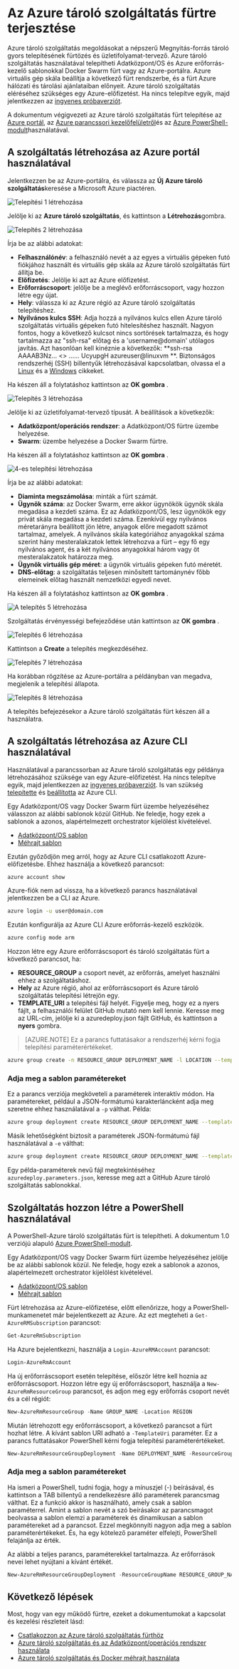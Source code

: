 <properties
   pageTitle="Az Azure tároló szolgáltatás fürt telepítése |} Microsoft Azure"
   description="Telepítse az Azure tároló szolgáltatás fürt az Azure-portálra, az Azure CLI vagy a PowerShell használatával."
   services="container-service"
   documentationCenter=""
   authors="rgardler"
   manager="timlt"
   editor=""
   tags="acs, azure-container-service"
   keywords="Docker, a tárolók, Micro-szolgáltatások, Mesos, Azure"/>

<tags
   ms.service="container-service"
   ms.devlang="na"
   ms.topic="get-started-article"
   ms.tgt_pltfrm="na"
   ms.workload="na"
   ms.date="09/13/2016"
   ms.author="rogardle"/>

# <a name="deploy-an-azure-container-service-cluster"></a>Az Azure tároló szolgáltatás fürtre terjesztése

Azure tároló szolgáltatás megoldásokat a népszerű Megnyitás-forrás tároló gyors telepítésének fürtözés és üzletifolyamat-tervező. Azure tároló szolgáltatás használatával telepítheti Adatközpont/OS és Azure erőforrás-kezelő sablonokkal Docker Swarm fürt vagy az Azure-portálra. Azure virtuális gép skála beállítja a következő fürt rendszerbe, és a fürt Azure hálózati és tárolási ajánlataiban előnyeit. Azure tároló szolgáltatás eléréséhez szükséges egy Azure-előfizetést. Ha nincs telepítve egyik, majd jelentkezzen az [ingyenes próbaverziót](http://azure.microsoft.com/pricing/free-trial/?WT.mc_id=AA4C1C935).

A dokumentum végigvezeti az Azure tároló szolgáltatás fürt telepítése az [Azure portál](#creating-a-service-using-the-azure-portal), az [Azure parancssori kezelőfelületről](#creating-a-service-using-the-azure-cli)és az [Azure PowerShell-modult](#creating-a-service-using-powershell)használatával.  

## <a name="create-a-service-by-using-the-azure-portal"></a>A szolgáltatás létrehozása az Azure portál használatával

Jelentkezzen be az Azure-portálra, és válassza az **Új** **Azure tároló szolgáltatás**keresése a Microsoft Azure piactéren.

![Telepítési 1 létrehozása](media/acs-portal1.png)  <br />

Jelölje ki az **Azure tároló szolgáltatás**, és kattintson a **Létrehozás**gombra.

![Telepítés 2 létrehozása](media/acs-portal2.png)  <br />

Írja be az alábbi adatokat:

- **Felhasználónév**: a felhasználó nevét a az egyes a virtuális gépeken futó fiókjához használt és virtuális gép skála az Azure tároló szolgáltatás fürt állítja be.
- **Előfizetés**: Jelölje ki azt az Azure előfizetést.
- **Erőforráscsoport**: jelölje be a meglévő erőforráscsoport, vagy hozzon létre egy újat.
- **Hely**: válassza ki az Azure régió az Azure tároló szolgáltatás telepítéshez.
- **Nyilvános kulcs SSH**: Adja hozzá a nyilvános kulcs ellen Azure tároló szolgáltatás virtuális gépeken futó hitelesítéshez használt. Nagyon fontos, hogy a következő kulcsot nincs sortörések tartalmazza, és hogy tartalmazza az "ssh-rsa" előtag és a 'username@domain' utólagos javítás. Azt hasonlóan kell kinéznie a következők: **ssh-rsa AAAAB3Nz... <> …... UcyupgH azureuser@linuxvm **. Biztonságos rendszerhéj (SSH) billentyűk létrehozásával kapcsolatban, olvassa el a [Linux]( https://azure.microsoft.com/documentation/articles/virtual-machines-linux-ssh-from-linux/) és a [Windows]( https://azure.microsoft.com/documentation/articles/virtual-machines-linux-ssh-from-windows/) cikkeket.

Ha készen áll a folytatáshoz kattintson az **OK gombra** .

![Telepítés 3 létrehozása](media/acs-portal3.png)  <br />

Jelölje ki az üzletifolyamat-tervező típusát. A beállítások a következők:

- **Adatközpont/operációs rendszer**: a Adatközpont/OS fürtre üzembe helyezése.
- **Swarm**: üzembe helyezése a Docker Swarm fürtre.

Ha készen áll a folytatáshoz kattintson az **OK gombra** .

![4-es telepítési létrehozása](media/acs-portal4.png)  <br />

Írja be az alábbi adatokat:

- **Diaminta megszámolása**: minták a fürt számát.
- **Ügynök száma**: az Docker Swarm, erre akkor ügynökök ügynök skála megadása a kezdeti száma. Ez az Adatközpont/OS, lesz ügynökök egy privát skála megadása a kezdeti száma. Ezenkívül egy nyilvános méretarányra beállított jön létre, anyagok előre megadott számot tartalmaz, amelyek. A nyilvános skála kategóriához anyagokkal száma szerint hány mesteralakzatok lettek létrehozva a fürt – egy fő egy nyilvános agent, és a két nyilvános anyagokkal három vagy öt mesteralakzatok határozza meg.
- **Ügynök virtuális gép méret**: a ügynök virtuális gépeken futó méretét.
- **DNS-előtag**: a szolgáltatás teljesen minősített tartománynév főbb elemeinek előtag használt nemzetközi egyedi nevet.

Ha készen áll a folytatáshoz kattintson az **OK gombra** .

![A telepítés 5 létrehozása](media/acs-portal5.png)  <br />

Szolgáltatás érvényességi befejeződése után kattintson az **OK gombra** .

![Telepítés 6 létrehozása](media/acs-portal6.png)  <br />

Kattintson a **Create** a telepítés megkezdéséhez.

![Telepítés 7 létrehozása](media/acs-portal7.png)  <br />

Ha korábban rögzítése az Azure-portálra a példányban van megadva, megjelenik a telepítési állapota.

![Telepítés 8 létrehozása](media/acs-portal8.png)  <br />

A telepítés befejezésekor a Azure tároló szolgáltatás fürt készen áll a használatra.

## <a name="create-a-service-by-using-the-azure-cli"></a>A szolgáltatás létrehozása az Azure CLI használatával

Használatával a parancssorban az Azure tároló szolgáltatás egy példánya létrehozásához szüksége van egy Azure-előfizetést. Ha nincs telepítve egyik, majd jelentkezzen az [ingyenes próbaverziót](http://azure.microsoft.com/pricing/free-trial/?WT.mc_id=AA4C1C935). Is van szükség [telepítette](../xplat-cli-install.md) és [beállította](../xplat-cli-connect.md) az Azure CLI.

Egy Adatközpont/OS vagy Docker Swarm fürt üzembe helyezéséhez válasszon az alábbi sablonok közül GitHub. Ne feledje, hogy ezek a sablonok a azonos, alapértelmezett orchestrator kijelölést kivételével.

* [Adatközpont/OS sablon](https://github.com/Azure/azure-quickstart-templates/tree/master/101-acs-dcos)
* [Méhrajt sablon](https://github.com/Azure/azure-quickstart-templates/tree/master/101-acs-swarm)

Ezután győződjön meg arról, hogy az Azure CLI csatlakozott Azure-előfizetésbe. Ehhez használja a következő parancsot:

```bash
azure account show
```
Azure-fiók nem ad vissza, ha a következő parancs használatával jelentkezzen be a CLI az Azure.

```bash
azure login -u user@domain.com
```

Ezután konfigurálja az Azure CLI Azure erőforrás-kezelő eszközök.

```bash
azure config mode arm
```

Hozzon létre egy Azure erőforráscsoport és tároló szolgáltatás fürt a következő parancsot, ha:

- **RESOURCE_GROUP** a csoport nevét, az erőforrás, amelyet használni ehhez a szolgáltatáshoz.
- **Hely** az Azure régió, ahol az erőforráscsoport és Azure tároló szolgáltatás telepítési létrejön egy.
- **TEMPLATE_URI** a telepítési fájl helyét. Figyelje meg, hogy ez a nyers fájlt, a felhasználói felület GitHub mutató nem kell lennie. Keresse meg az URL-cím, jelölje ki a azuredeploy.json fájlt GitHub, és kattintson a **nyers** gombra.

> [AZURE.NOTE] Ez a parancs futtatásakor a rendszerhéj kérni fogja telepítési paraméterértékeket.

```bash
azure group create -n RESOURCE_GROUP DEPLOYMENT_NAME -l LOCATION --template-uri TEMPLATE_URI
```

### <a name="provide-template-parameters"></a>Adja meg a sablon paramétereket

Ez a parancs verziója megköveteli a paraméterek interaktív módon. Ha paramétereket, például a JSON-formátumú karakterláncként adja meg szeretne ehhez használatával a `-p` válthat. Példa:

 ```bash
azure group deployment create RESOURCE_GROUP DEPLOYMENT_NAME --template-uri TEMPLATE_URI -p '{ "param1": "value1" … }'
```

Másik lehetőségként biztosít a paraméterek JSON-formátumú fájl használatával a `-e` válthat:

```bash
azure group deployment create RESOURCE_GROUP DEPLOYMENT_NAME --template-uri TEMPLATE_URI -e PATH/FILE.JSON
```

Egy példa-paraméterek nevű fájl megtekintéséhez `azuredeploy.parameters.json`, keresse meg azt a GitHub Azure tároló szolgáltatás sablonokkal.

## <a name="create-a-service-by-using-powershell"></a>Szolgáltatás hozzon létre a PowerShell használatával

A PowerShell-Azure tároló szolgáltatás fürt is telepítheti. A dokumentum 1.0 verziójú alapuló [Azure PowerShell-modult](https://azure.microsoft.com/blog/azps-1-0/).

Egy Adatközpont/OS vagy Docker Swarm fürt üzembe helyezéséhez jelölje be az alábbi sablonok közül. Ne feledje, hogy ezek a sablonok a azonos, alapértelmezett orchestrator kijelölést kivételével.

* [Adatközpont/OS sablon](https://github.com/Azure/azure-quickstart-templates/tree/master/101-acs-dcos)
* [Méhrajt sablon](https://github.com/Azure/azure-quickstart-templates/tree/master/101-acs-swarm)

Fürt létrehozása az Azure-előfizetése, előtt ellenőrizze, hogy a PowerShell-munkamenetet már bejelentkezett az Azure. Az ezt megteheti a `Get-AzureRMSubscription` parancsot:

```powershell
Get-AzureRmSubscription
```

Ha Azure bejelentkezni, használja a `Login-AzureRMAccount` parancsot:

```powershell
Login-AzureRmAccount
```

Ha új erőforráscsoport esetén telepítése, először létre kell hoznia az erőforráscsoport. Hozzon létre egy új erőforráscsoport, használja a `New-AzureRmResourceGroup` parancsot, és adjon meg egy erőforrás csoport nevét és a cél régiót:

```powershell
New-AzureRmResourceGroup -Name GROUP_NAME -Location REGION
```

Miután létrehozott egy erőforráscsoport, a következő parancsot a fürt hozhat létre. A kívánt sablon URI adható a `-TemplateUri` paraméter. Ez a parancs futtatásakor PowerShell kérni fogja telepítési paraméterértékeket.

```powershell
New-AzureRmResourceGroupDeployment -Name DEPLOYMENT_NAME -ResourceGroupName RESOURCE_GROUP_NAME -TemplateUri TEMPLATE_URI
```

### <a name="provide-template-parameters"></a>Adja meg a sablon paramétereket

Ha ismeri a PowerShell, tudni fogja, hogy a mínuszjel (-) beírásával, és kattintson a TAB billentyű a rendelkezésre álló paraméterek parancsmag válthat. Ez a funkció akkor is használható, amely csak a sablon paraméterrel. Amint a sablon nevét a szó beírásakor az parancsmagot beolvassa a sablon elemzi a paraméterek és dinamikusan a sablon paramétereket ad a parancsot. Ezzel megkönnyíti nagyon adja meg a sablon paraméterértékeket. És, ha egy kötelező paraméter elfelejti, PowerShell felajánlja az érték.

Az alábbi a teljes parancs, paraméterekkel tartalmazza. Az erőforrások nevei lehet nyújtani a kívánt értékét.

```powershell
New-AzureRmResourceGroupDeployment -ResourceGroupName RESOURCE_GROUP_NAME-TemplateURI TEMPLATE_URI -adminuser value1 -adminpassword value2 ....
```

## <a name="next-steps"></a>Következő lépések

Most, hogy van egy működő fürtre, ezeket a dokumentumokat a kapcsolat és kezelési részleteit lásd:

- [Csatlakozzon az Azure tároló szolgáltatás fürthöz](container-service-connect.md)
- [Azure tároló szolgáltatás és az Adatközpont/operációs rendszer használata](container-service-mesos-marathon-rest.md)
- [Azure tároló szolgáltatás és Docker méhrajt használata](container-service-docker-swarm.md)
